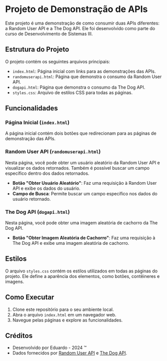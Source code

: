 # Projeto de Demonstração de APIs

Este projeto é uma demonstração de como consumir duas APIs diferentes: a Random User API e a The Dog API. Ele foi desenvolvido como parte do curso de Desenvolvimento de Sistemas III.

## Estrutura do Projeto

O projeto contém os seguintes arquivos principais:

- `index.html`: Página inicial com links para as demonstrações das APIs.
- `randomuserapi.html`: Página que demonstra o consumo da Random User API.
- `dogapi.html`: Página que demonstra o consumo da The Dog API.
- `styles.css`: Arquivo de estilos CSS para todas as páginas.

## Funcionalidades

### Página Inicial (`index.html`)

A página inicial contém dois botões que redirecionam para as páginas de demonstração das APIs.

### Random User API (`randomuserapi.html`)

Nesta página, você pode obter um usuário aleatório da Random User API e visualizar os dados retornados. Também é possível buscar um campo específico dentro dos dados retornados.

- **Botão "Obter Usuário Aleatório"**: Faz uma requisição à Random User API e exibe os dados do usuário.
- **Campo de Busca**: Permite buscar um campo específico nos dados do usuário retornado.

### The Dog API (`dogapi.html`)

Nesta página, você pode obter uma imagem aleatória de cachorro da The Dog API.

- **Botão "Obter Imagem Aleatória de Cachorro"**: Faz uma requisição à The Dog API e exibe uma imagem aleatória de cachorro.

## Estilos

O arquivo `styles.css` contém os estilos utilizados em todas as páginas do projeto. Ele define a aparência dos elementos, como botões, contêineres e imagens.

## Como Executar

1. Clone este repositório para o seu ambiente local.
2. Abra o arquivo `index.html` em um navegador web.
3. Navegue pelas páginas e explore as funcionalidades.

## Créditos

- Desenvolvido por Eduardo - 2024 &trade;
- Dados fornecidos por [Random User API](https://randomuser.me/) e [The Dog API](https://thedogapi.com/).
